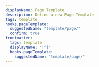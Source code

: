 ```yaml
---
displayName: Page Template
description: Define a new Page Template
tags: template
hooks.pageTemplate:
  suggestedName: "template/page/"
  confirm: true
frontmatter:
  tags: template
  displayName: "|^|"
  hooks.pageTemplate:
    suggestedName: "template/page/"
---
```

